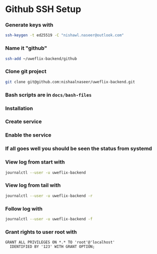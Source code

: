 # Github SSH Setup


### Generate keys with 
```bash
ssh-keygen -t ed25519 -C "nishawl.naseer@outlook.com"
```

### Name it "github"
```bash
ssh-add ~/uweflix-backend/github
```

### Clone git project
```bash
git clone git@github.com:nishaalnaseer/uweflix-backend.git
```

### Bash scripts are in ```docs/bash-files```
### Installation 
### Create service 
### Enable the service
### If all goes well you should be seen the status from systemd

### View log from start with 
```bash
journalctl --user -u uweflix-backend
```

### View log from tail with 
```bash
journalctl --user -u uweflix-backend -r
```

### Follow log with
```bash
journalctl --user -u uweflix-backend -f
```

### Grant rights to user root with 
```
GRANT ALL PRIVILEGES ON *.* TO 'root'@'localhost' 
  IDENTIFIED BY '123' WITH GRANT OPTION;
```
